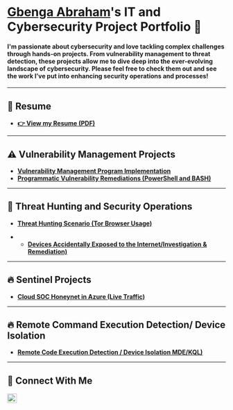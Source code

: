 # <a href="https://www.linkedin.com/in/gbenga-abraham-a31a40250)">Gbenga Abraham</a>'s IT and Cybersecurity Project Portfolio 🔐

<h4>I'm passionate about cybersecurity and love tackling complex challenges through hands-on projects.
From vulnerability management to threat detection, these projects allow me to dive deep into the ever-evolving landscape of cybersecurity.
Please feel free to check them out and see the work I’ve put into enhancing security operations and processes!</h4>

<hr/>

## 📄 Resume

- **[👉 View my Resume (PDF)](https://drive.google.com/file/d/11QXFldkCdR99GmDlVc4KRzZ34EaqszEF/view?usp=drive_link)**

<hr/>

## ⚠️ Vulnerability Management Projects

- **[Vulnerability Management Program Implementation](https://github.com/GbengaCyber/vulnerability-management-project/tree/main)**
- **[Programmatic Vulnerability Remediations (PowerShell and BASH)](https://github.com/GbengaCyber/programmatic-vulnerability-remediations)**


<hr/>

## 🚨 Threat Hunting and Security Operations

- **[Threat Hunting Scenario (Tor Browser Usage)](https://github.com/GbengaCyber/threat-hunting-scenario-tor)**

- - **[Devices Accidentally Exposed to the Internet/Investigation & Remediation)](https://github.com/GbengaCyber/threat-hunting-scenario-tor)**



<hr/>

## 🔥 Sentinel Projects 

- **[Cloud SOC Honeynet in Azure (Live Traffic)](https://github.com/GbengaCyber/Cloud-Soc)**


<hr/>


## 🔥 Remote Command Execution Detection/ Device Isolation 

- **[Remote Code Execution Detection / Device Isolation MDE/KQL)](https://github.com/GbengaCyber/Remote-Code-Execution---Detection-MDE-KQL)**


<hr/>


## 🤳 Connect With Me



[<img align="left" alt="GbengaAbraham | LinkedIn" width="22px" src="https://cdn.jsdelivr.net/npm/simple-icons@v3/icons/linkedin.svg" />][linkedin]


[linkedin]: https://www.linkedin.com/in/gbenga-abraham-a31a40250



